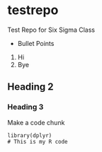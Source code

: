 # testrepo 

Test Repo for Six Sigma Class

- Bullet Points

1. Hi
2. Bye

## Heading 2

### Heading 3

Make a code chunk

```
library(dplyr)
# This is my R code
```



